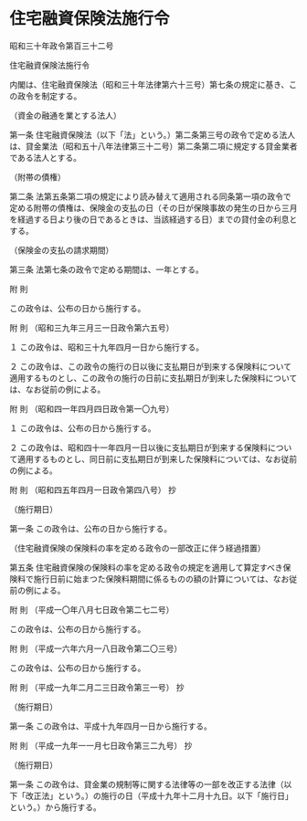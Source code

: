 # 住宅融資保険法施行令

昭和三十年政令第百三十二号

住宅融資保険法施行令

内閣は、住宅融資保険法（昭和三十年法律第六十三号）第七条の規定に基き、この政令を制定する。

（資金の融通を業とする法人）

第一条 住宅融資保険法（以下「法」という。）第二条第三号の政令で定める法人は、貸金業法（昭和五十八年法律第三十二号）第二条第二項に規定する貸金業者である法人とする。

（附帯の債権）

第二条 法第五条第二項の規定により読み替えて適用される同条第一項の政令で定める附帯の債権は、保険金の支払の日（その日が保険事故の発生の日から三月を経過する日より後の日であるときは、当該経過する日）までの貸付金の利息とする。

（保険金の支払の請求期間）

第三条 法第七条の政令で定める期間は、一年とする。

附 則

この政令は、公布の日から施行する。

附 則 （昭和三九年三月三一日政令第六五号）

１ この政令は、昭和三十九年四月一日から施行する。

２ この政令は、この政令の施行の日以後に支払期日が到来する保険料について適用するものとし、この政令の施行の日前に支払期日が到来した保険料については、なお従前の例による。

附 則 （昭和四一年四月四日政令第一〇九号）

１ この政令は、公布の日から施行する。

２ この政令は、昭和四十一年四月一日以後に支払期日が到来する保険料について適用するものとし、同日前に支払期日が到来した保険料については、なお従前の例による。

附 則 （昭和四五年四月一日政令第四八号） 抄

（施行期日）

第一条 この政令は、公布の日から施行する。

（住宅融資保険の保険料の率を定める政令の一部改正に伴う経過措置）

第五条 住宅融資保険の保険料の率を定める政令の規定を適用して算定すべき保険料で施行日前に始まつた保険料期間に係るものの額の計算については、なお従前の例による。

附 則 （平成一〇年八月七日政令第二七二号）

この政令は、公布の日から施行する。

附 則 （平成一六年六月一八日政令第二〇三号）

この政令は、公布の日から施行する。

附 則 （平成一九年二月二三日政令第三一号） 抄

（施行期日）

第一条 この政令は、平成十九年四月一日から施行する。

附 則 （平成一九年一一月七日政令第三二九号） 抄

（施行期日）

第一条 この政令は、貸金業の規制等に関する法律等の一部を改正する法律（以下「改正法」という。）の施行の日（平成十九年十二月十九日。以下「施行日」という。）から施行する。
